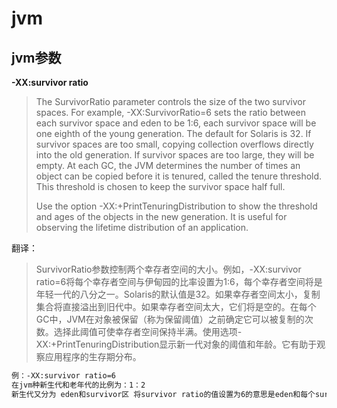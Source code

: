 # jvm

## jvm参数

**-XX:survivor ratio**

> The SurvivorRatio parameter controls the size of the two survivor spaces. For example, -XX:SurvivorRatio=6 sets the ratio between each survivor space and eden to be 1:6, each survivor space will be one eighth of the young generation. The default for Solaris is 32. If survivor spaces are too small, copying collection overflows directly into the old generation. If survivor spaces are too large, they will be empty. At each GC, the JVM determines the number of times an object can be copied before it is tenured, called the tenure threshold. This threshold is chosen to keep the survivor space half full.
>
> Use the option -XX:+PrintTenuringDistribution to show the threshold and ages of the objects in the new generation. It is useful for observing the lifetime distribution of an application.

翻译：

> SurvivorRatio参数控制两个幸存者空间的大小。例如，-XX:survivor ratio=6将每个幸存者空间与伊甸园的比率设置为1:6，每个幸存者空间将是年轻一代的八分之一。Solaris的默认值是32。如果幸存者空间太小，复制集合将直接溢出到旧代中。如果幸存者空间太大，它们将是空的。在每个GC中，JVM在对象被保留（称为保留阈值）之前确定它可以被复制的次数。选择此阈值可使幸存者空间保持半满。使用选项-XX:+PrintTenuringDistribution显示新一代对象的阈值和年龄。它有助于观察应用程序的生存期分布。

```bash
例：-XX:survivor ratio=6
在jvm种新生代和老年代的比例为：1：2
新生代又分为 eden和survivor区 将survivor ratio的值设置为6的意思是eden和每个survivor区的比值为6：1所以整个新生代的比值为6:1:1
```

